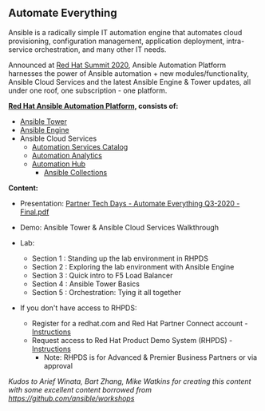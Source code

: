 
Automate Everything
---------------------------------------------------------------------

Ansible is a radically simple IT automation engine that automates cloud provisioning, configuration management, application deployment, intra-service orchestration, and many other IT needs. 

Announced at [Red Hat Summit 2020](https://www.redhat.com/en/summit), Ansible Automation Platform harnesses the power of Ansible automation + new modules/functionality, Ansible Cloud Services and the latest Ansible Engine & Tower updates, all under one roof, one subscription - one platform.

**[Red Hat Ansible Automation Platform](https://www.ansible.com/blog/the-latest-in-red-hat-ansible-automation-platform), consists of:**
* [Ansible Tower](https://www.ansible.com/products/tower)
* [Ansible Engine](https://www.ansible.com/products/engine)
* Ansible Cloud Services
  * [Automation Services Catalog](https://www.ansible.com/products/automation-services-catalog)
  * [Automation Analytics](https://www.ansible.com/products/automation-analytics)
  * [Automation Hub](https://www.ansible.com/products/automation-hub) 
    - [Ansible Collections](https://www.ansible.com/blog/hands-on-with-ansible-collections)

   
   

**Content:**
* Presentation: [Partner Tech Days - Automate Everything Q3-2020 - Final.pdf](https://github.com/redhat-partner-tech/partner-tech-days-sept2020/blob/master/automate-everything/Partner%20Tech%20Days%20-%20Automate%20Everything%20Q3-2020%20-%20Final.pdf)
* Demo: Ansible Tower & Ansible Cloud Services Walkthrough
* Lab: 
  * Section 1 : Standing up the lab environment in RHPDS
  * Section 2 : Exploring the lab environment with Ansible Engine
  * Section 3 : Quick intro to F5 Load Balancer
  * Section 4 : Ansible Tower Basics
  * Section 5 : Orchestration: Tying it all together


* If you don't have access to RHPDS:
  * Register for a redhat.com and Red Hat Partner Connect account - [Instructions](https://connect.redhat.com/en/support)
  * Request access to Red Hat Product Demo System (RHPDS) - [Instructions](https://rhpds.redhat.com/)
    * Note: RHPDS is for Advanced & Premier Business Partners or via approval
   

*Kudos to Arief Winata, Bart Zhang, Mike Watkins for creating this content with some excellent content borrowed from https://github.com/ansible/workshops* 

